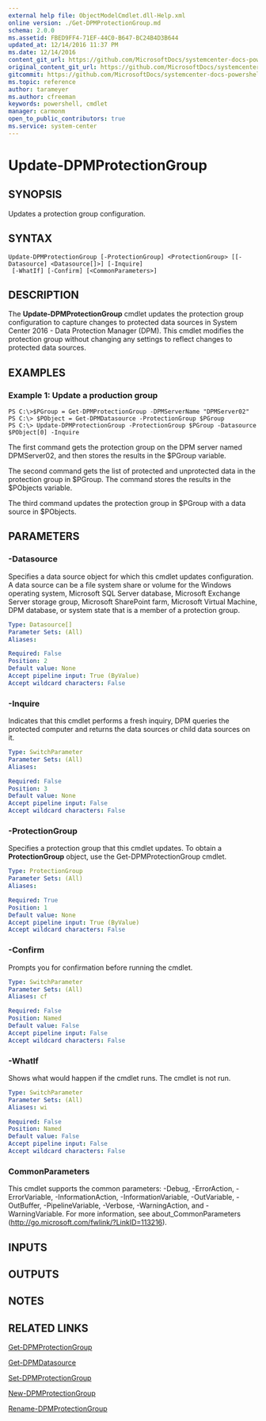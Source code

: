 ```yaml
---
external help file: ObjectModelCmdlet.dll-Help.xml
online version: ./Get-DPMProtectionGroup.md
schema: 2.0.0
ms.assetid: FBED9FF4-71EF-44C0-B647-BC24B4D3B644
updated_at: 12/14/2016 11:37 PM
ms.date: 12/14/2016
content_git_url: https://github.com/MicrosoftDocs/systemcenter-docs-powershell/blob/master/systemcenter-cmdlets/SystemCenter2016/DataProtectionManager/v1/Update-DPMProtectionGroup.md
original_content_git_url: https://github.com/MicrosoftDocs/systemcenter-docs-powershell/blob/master/systemcenter-cmdlets/SystemCenter2016/DataProtectionManager/v1/Update-DPMProtectionGroup.md
gitcommit: https://github.com/MicrosoftDocs/systemcenter-docs-powershell/blob/ddd0fefc9adaabb9394eb6c21b33370913d1830d/systemcenter-cmdlets/SystemCenter2016/DataProtectionManager/v1/Update-DPMProtectionGroup.md
ms.topic: reference
author: tarameyer
ms.author: cfreeman
keywords: powershell, cmdlet
manager: carmonm
open_to_public_contributors: true
ms.service: system-center
---
```


# Update-DPMProtectionGroup

## SYNOPSIS
Updates a protection group configuration.

## SYNTAX

```
Update-DPMProtectionGroup [-ProtectionGroup] <ProtectionGroup> [[-Datasource] <Datasource[]>] [-Inquire]
 [-WhatIf] [-Confirm] [<CommonParameters>]
```

## DESCRIPTION
The **Update-DPMProtectionGroup** cmdlet updates the protection group configuration to capture changes to protected data sources in System Center 2016 - Data Protection Manager (DPM).
This cmdlet modifies the protection group without changing any settings to reflect changes to protected data sources.

## EXAMPLES

### Example 1: Update a production group
```
PS C:\>$PGroup = Get-DPMProtectionGroup -DPMServerName "DPMServer02"
PS C:\> $PObject = Get-DPMDatasource -ProtectionGroup $PGroup
PS C:\> Update-DPMProtectionGroup -ProtectionGroup $PGroup -Datasource $PObject[0] -Inquire
```

The first command gets the protection group on the DPM server named DPMServer02, and then stores the results in the $PGroup variable.

The second command gets the list of protected and unprotected data in the protection group in $PGroup.
The command stores the results in the $PObjects variable.

The third command updates the protection group in $PGroup with a data source in $PObjects.

## PARAMETERS

### -Datasource
Specifies a data source object for which this cmdlet updates configuration.
A data source can be a file system share or volume for the Windows operating system, Microsoft SQL Server database, Microsoft Exchange Server storage group, Microsoft SharePoint farm, Microsoft Virtual Machine, DPM database, or system state that is a member of a protection group.

```yaml
Type: Datasource[]
Parameter Sets: (All)
Aliases: 

Required: False
Position: 2
Default value: None
Accept pipeline input: True (ByValue)
Accept wildcard characters: False
```

### -Inquire
Indicates that this cmdlet performs a fresh inquiry, DPM queries the protected computer and returns the data sources or child data sources on it.

```yaml
Type: SwitchParameter
Parameter Sets: (All)
Aliases: 

Required: False
Position: 3
Default value: None
Accept pipeline input: False
Accept wildcard characters: False
```

### -ProtectionGroup
Specifies a protection group that this cmdlet updates.
To obtain a **ProtectionGroup** object, use the Get-DPMProtectionGroup cmdlet.

```yaml
Type: ProtectionGroup
Parameter Sets: (All)
Aliases: 

Required: True
Position: 1
Default value: None
Accept pipeline input: True (ByValue)
Accept wildcard characters: False
```

### -Confirm
Prompts you for confirmation before running the cmdlet.

```yaml
Type: SwitchParameter
Parameter Sets: (All)
Aliases: cf

Required: False
Position: Named
Default value: False
Accept pipeline input: False
Accept wildcard characters: False
```

### -WhatIf
Shows what would happen if the cmdlet runs.
The cmdlet is not run.

```yaml
Type: SwitchParameter
Parameter Sets: (All)
Aliases: wi

Required: False
Position: Named
Default value: False
Accept pipeline input: False
Accept wildcard characters: False
```

### CommonParameters
This cmdlet supports the common parameters: -Debug, -ErrorAction, -ErrorVariable, -InformationAction, -InformationVariable, -OutVariable, -OutBuffer, -PipelineVariable, -Verbose, -WarningAction, and -WarningVariable. For more information, see about_CommonParameters (http://go.microsoft.com/fwlink/?LinkID=113216).

## INPUTS

## OUTPUTS

## NOTES

## RELATED LINKS

[Get-DPMProtectionGroup](xref:SystemCenter2016/DataProtectionManager/v1/Get-DPMProtectionGroup.md)

[Get-DPMDatasource](xref:SystemCenter2016/DataProtectionManager/v1/Get-DPMDatasource.md)

[Set-DPMProtectionGroup](xref:SystemCenter2016/DataProtectionManager/v1/Set-DPMProtectionGroup.md)

[New-DPMProtectionGroup](xref:SystemCenter2016/DataProtectionManager/v1/New-DPMProtectionGroup.md)

[Rename-DPMProtectionGroup](xref:SystemCenter2016/DataProtectionManager/v1/Rename-DPMProtectionGroup.md)

